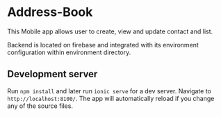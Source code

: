 # Address-Book

This Mobile app allows user to create, view and update contact and list.

Backend is located on firebase and integrated with its environment configuration within environment directory.

## Development server

Run `npm install` and later run `ionic serve` for a dev server. Navigate to `http://localhost:8100/`. The app will automatically reload if you change any of the source files.

